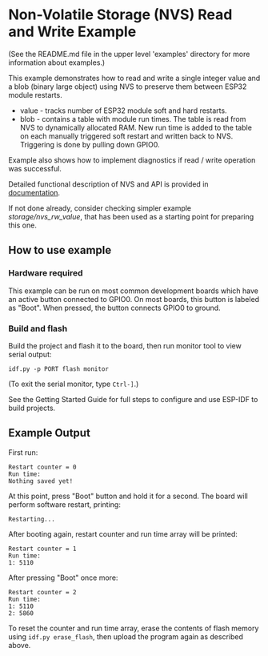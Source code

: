 # Non-Volatile Storage (NVS) Read and Write Example

(See the README.md file in the upper level 'examples' directory for more information about examples.)

This example demonstrates how to read and write a single integer value and a blob (binary large object) using NVS to preserve them between ESP32 module restarts.

  * value - tracks number of ESP32 module soft and hard restarts.
  * blob - contains a table with module run times. The table is read from NVS to dynamically allocated RAM. New run time is added to the table on each manually triggered soft restart and written back to NVS. Triggering is done by pulling down GPIO0.

Example also shows how to implement diagnostics if read / write operation was successful. 

Detailed functional description of NVS and API is provided in [documentation](https://docs.espressif.com/projects/esp-idf/en/latest/api-reference/storage/nvs_flash.html).

If not done already, consider checking simpler example *storage/nvs_rw_value*, that has been used as a starting point for preparing this one. 

## How to use example

### Hardware required

This example can be run on most common development boards which have an active button connected to GPIO0. On most boards, this button is labeled as "Boot". When pressed, the button connects GPIO0 to ground.

### Build and flash

Build the project and flash it to the board, then run monitor tool to view serial output:

```
idf.py -p PORT flash monitor
```

(To exit the serial monitor, type ``Ctrl-]``.)

See the Getting Started Guide for full steps to configure and use ESP-IDF to build projects.

## Example Output

First run:
```
Restart counter = 0
Run time:
Nothing saved yet!
```

At this point, press "Boot" button and hold it for a second. The board will perform software restart, printing:

```
Restarting...
```

After booting again, restart counter and run time array will be printed:

```
Restart counter = 1
Run time:
1: 5110
```

After pressing "Boot" once more:

```
Restart counter = 2
Run time:
1: 5110
2: 5860
```

To reset the counter and run time array, erase the contents of flash memory using `idf.py erase_flash`, then upload the program again as described above.

